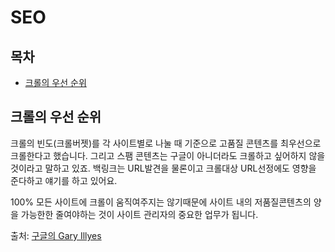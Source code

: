 # SEO

## 목차

- [크롤의 우선 순위](#크롤의-우선-순위)

## 크롤의 우선 순위

크롤의 빈도(크롤버젯)를 각 사이트별로 나눌 때 기준으로 고품질 콘텐츠를 최우선으로 크롤한다고 했습니다. 그리고 스팸 콘텐츠는 구글이 아니더라도 크롤하고 싶어하지 않을 것이라고 말하고 있죠. 백링크는 URL발견을 물론이고 크롤대상 URL선정에도 영향을 준다하고 얘기를 하고 있어요.

100% 모든 사이트에 크롤이 움직여주지는 않기때문에 사이트 내의 저품질콘텐츠의 양을 가능한한 줄여야하는 것이 사이트 관리자의 중요한 업무가 됩니다.

출처: [구글의 Gary Illyes](https://www.linkedin.com/feed/update/urn:li:activity:7180832169156562945/)
